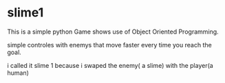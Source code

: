 # slime1

This is a simple python Game shows use of Object Oriented Programming. 

simple controles with enemys that move faster every time you reach the goal.

i called it slime 1 because i swaped the enemy( a slime) with the player(a human)
